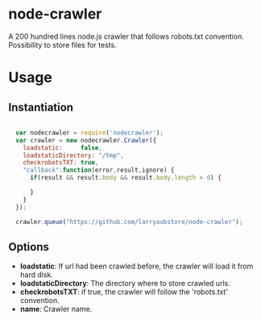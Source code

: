 node-crawler
============

A 200 hundred lines node.js crawler that follows robots.txt convention. Possibility to store files for tests.


# Usage

## Instantiation

```javascript

  var nodecrawler = require('nodecrawler');
  var crawler = new nodecrawler.Crawler({ 
    loadstatic:     false,
    loadstaticDirectory: "/tmp",
    checkrobotsTXT: true,
    "callback":function(error,result,ignore) {
      if(result && result.body && result.body.length > 0) { 

      }
    }
  });

  crawler.queue("https://github.com/larryaubstore/node-crawler");

```


## Options

  * **loadstatic**: If url had been crawled before, the crawler will load it from hard disk.
  * **loadstaticDirectory**: The directory where to store crawled urls.
  * **checkrobotsTXT**: if true, the crawler will follow the 'robots.txt' convention. 
  * **name**: Crawler name.
